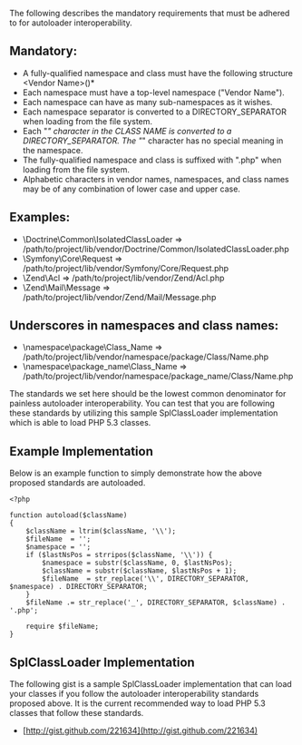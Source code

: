 The following describes the mandatory requirements that must be adhered
to for autoloader interoperability.

## Mandatory:
* A fully-qualified namespace and class must have the following
  structure \<Vendor Name>\(<Namespace>\)*<Class Name>
* Each namespace must have a top-level namespace ("Vendor Name").
* Each namespace can have as many sub-namespaces as it wishes.
* Each namespace separator is converted to a DIRECTORY_SEPARATOR when
  loading from the file system.
* Each "_" character in the CLASS NAME is converted to a 
  DIRECTORY_SEPARATOR. The "_" character has no special meaning in the 
  namespace.
* The fully-qualified namespace and class is suffixed with ".php" when
  loading from the file system.
* Alphabetic characters in vendor names, namespaces, and class names may
  be of any combination of lower case and upper case.

## Examples:
* \Doctrine\Common\IsolatedClassLoader => /path/to/project/lib/vendor/Doctrine/Common/IsolatedClassLoader.php
* \Symfony\Core\Request => /path/to/project/lib/vendor/Symfony/Core/Request.php
* \Zend\Acl => /path/to/project/lib/vendor/Zend/Acl.php
* \Zend\Mail\Message => /path/to/project/lib/vendor/Zend/Mail/Message.php

## Underscores in namespaces and class names:
* \namespace\package\Class_Name => /path/to/project/lib/vendor/namespace/package/Class/Name.php
* \namespace\package_name\Class_Name => /path/to/project/lib/vendor/namespace/package_name/Class/Name.php

The standards we set here should be the lowest common denominator for
painless autoloader interoperability. You can test that you are
following these standards by utilizing this sample SplClassLoader
implementation which is able to load PHP 5.3 classes.

## Example Implementation

Below is an example function to simply demonstrate how the above
proposed standards are autoloaded.

    <?php
    
    function autoload($className)
    {
        $className = ltrim($className, '\\');
        $fileName  = '';
        $namespace = '';
        if ($lastNsPos = strripos($className, '\\')) {
            $namespace = substr($className, 0, $lastNsPos);
            $className = substr($className, $lastNsPos + 1);
            $fileName  = str_replace('\\', DIRECTORY_SEPARATOR, $namespace) . DIRECTORY_SEPARATOR;
        }
        $fileName .= str_replace('_', DIRECTORY_SEPARATOR, $className) . '.php';
    
        require $fileName;
    }

## SplClassLoader Implementation

The following gist is a sample SplClassLoader implementation that can
load your classes if you follow the autoloader interoperability
standards proposed above. It is the current recommended way to load PHP
5.3 classes that follow these standards.

* [http://gist.github.com/221634](http://gist.github.com/221634)
